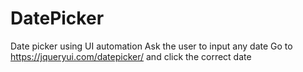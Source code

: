 # DatePicker
Date picker using UI automation
Ask the user to input any date
Go to https://jqueryui.com/datepicker/ and click the correct date
